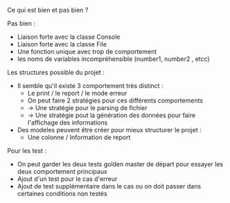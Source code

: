 Ce qui est bien et pas bien ? 

Pas bien : 
- Liaison forte avec la classe Console
- Liaison forte avec la classe File
- Une fonction unique avec trop de comportement
- les noms de variables incompréhensible (number1, number2 , etcc)

Les structures possible du projet :
- Il semble qu'il existe 3 comportement très distinct :
  - Le print / le report / le mode erreur
  - On peut faire 2 stratégies pour ces différents comportements
  - -> Une stratégie pour le parsing de fichier
  - -> Une stratégie pout la génération des données pour faire l'affichage des informations
- Des modeles peuvent être créer pour mieux structurer le projet : 
  - Une colonne / Information de report

Pour les test :
- On peut garder les deux tests golden master de départ pour essayer les deux
comportement principaux
- Ajout d'un test pour le cas d'erreur
- Ajout de test supplémentaire dans le cas ou on doit passer dans certaines conditions non testés